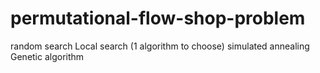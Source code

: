 # permutational-flow-shop-problem

random search
Local search (1 algorithm to choose)
simulated annealing
Genetic algorithm
